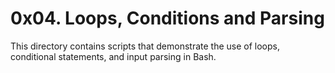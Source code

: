 # 0x04. Loops, Conditions and Parsing

This directory contains scripts that demonstrate the use of loops, conditional statements, and input parsing in Bash.
